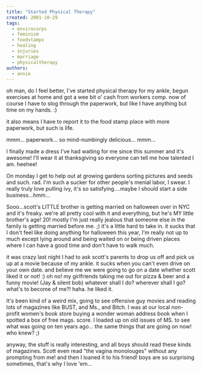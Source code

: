 ```yaml
---
title: "Started Physical Therapy"
created: 2001-10-29
tags:
  - envirocorps
  - feminism
  - foodstamps
  - healing
  - injuries
  - marriage
  - physicaltherapy
authors:
  - annie
---
```


oh man, do I feel better, I've started physical therapy for my ankle, begun exercises at home and got a wee bit o' cash from workers comp. now of course I have to slog through the paperwork, but like I have anything but time on my hands. :)

it also means I have to report it to the food stamp place with more paperwork, but such is life.

mmm... paperwork... so mind-numbingly delicious... mmm...

I finally made a dress I've had waiting for me since this summer and it's awesome! I'll wear it at thanksgiving so everyone can tell me how talented I am. heehee!

On monday I get to help out at growing gardens sorting pictures and seeds and such. rad. I'm such a sucker for other people's menial labor, I swear. I really truly love pulling ivy, it's so satisfying....maybe I should start a side business...hmm...

Sooo...scott's LITTLE brother is getting married on halloween over in NYC and it's freaky. we're all pretty cool with it and everything, but he's MY little brother's age! 20! mostly I'm just really jealous that someone else in the family is getting married before me. ;) it's a little hard to take in. it sucks that I don't feel like doing anything for halloween this year, I'm really not up to much except lying around and being waited on or being driven places where I can have a good time and don't have to walk much.

it was crazy last night I had to ask scott's parents to drop us off and pick us up at a movie because of my ankle. it sucks when you can't even drive on your own date. and believe me we were going to go on a date whether scott liked it or not! :) oh no! my girlfriends taking me out for pizza & beer and a funny movie! (Jay & silent bob) whatever shall I do? wherever shall I go? what's to become of me?! haha. he liked it.

It's been kind of a weird mix, going to see offensive guy movies and reading lots of magazines like BUST, and Ms., and Bitch. I was at our local non-profit women's book store buying a wonder woman address book when I spotted a box of free mags. score. I loaded up on old issues of MS. to see what was going on ten years ago... the same things that are going on now! who knew? ;)

anyway, the stuff is really interesting, and all boys should read these kinds of magazines. Scott even read "the vagina monolouges" without any prompting from me! and then I loaned it to his friend! boys are so surprising sometimes, that's why I love 'em...
